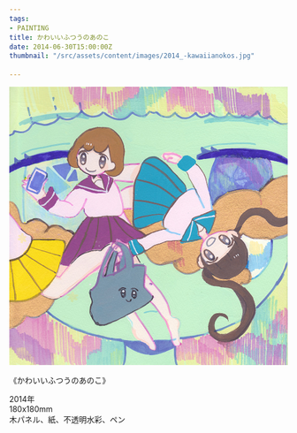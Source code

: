 ```yaml
---
tags:
- PAINTING
title: かわいいふつうのあのこ
date: 2014-06-30T15:00:00Z
thumbnail: "/src/assets/content/images/2014_-kawaiianokos.jpg"

---
```

![](/src/assets/content/images/2014_-kawaiianokos.jpg)

《かわいいふつうのあのこ》

2014年  
180x180mm  
木パネル、紙、不透明水彩、ペン